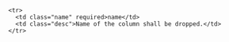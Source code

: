     <tr>
      <td class="name" required>name</td>
      <td class="desc">Name of the column shall be dropped.</td>
    </tr>

